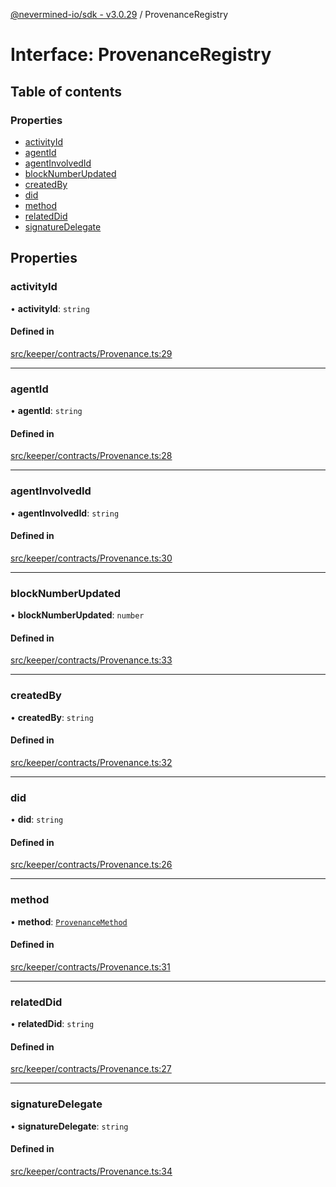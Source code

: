 [@nevermined-io/sdk - v3.0.29](../code-reference.md) / ProvenanceRegistry

# Interface: ProvenanceRegistry

## Table of contents

### Properties

- [activityId](ProvenanceRegistry.md#activityid)
- [agentId](ProvenanceRegistry.md#agentid)
- [agentInvolvedId](ProvenanceRegistry.md#agentinvolvedid)
- [blockNumberUpdated](ProvenanceRegistry.md#blocknumberupdated)
- [createdBy](ProvenanceRegistry.md#createdby)
- [did](ProvenanceRegistry.md#did)
- [method](ProvenanceRegistry.md#method)
- [relatedDid](ProvenanceRegistry.md#relateddid)
- [signatureDelegate](ProvenanceRegistry.md#signaturedelegate)

## Properties

### activityId

• **activityId**: `string`

#### Defined in

[src/keeper/contracts/Provenance.ts:29](https://github.com/nevermined-io/sdk-js/blob/aa372ff7727c3133a77ceb37ce1a89e86306d2c3/src/keeper/contracts/Provenance.ts#L29)

---

### agentId

• **agentId**: `string`

#### Defined in

[src/keeper/contracts/Provenance.ts:28](https://github.com/nevermined-io/sdk-js/blob/aa372ff7727c3133a77ceb37ce1a89e86306d2c3/src/keeper/contracts/Provenance.ts#L28)

---

### agentInvolvedId

• **agentInvolvedId**: `string`

#### Defined in

[src/keeper/contracts/Provenance.ts:30](https://github.com/nevermined-io/sdk-js/blob/aa372ff7727c3133a77ceb37ce1a89e86306d2c3/src/keeper/contracts/Provenance.ts#L30)

---

### blockNumberUpdated

• **blockNumberUpdated**: `number`

#### Defined in

[src/keeper/contracts/Provenance.ts:33](https://github.com/nevermined-io/sdk-js/blob/aa372ff7727c3133a77ceb37ce1a89e86306d2c3/src/keeper/contracts/Provenance.ts#L33)

---

### createdBy

• **createdBy**: `string`

#### Defined in

[src/keeper/contracts/Provenance.ts:32](https://github.com/nevermined-io/sdk-js/blob/aa372ff7727c3133a77ceb37ce1a89e86306d2c3/src/keeper/contracts/Provenance.ts#L32)

---

### did

• **did**: `string`

#### Defined in

[src/keeper/contracts/Provenance.ts:26](https://github.com/nevermined-io/sdk-js/blob/aa372ff7727c3133a77ceb37ce1a89e86306d2c3/src/keeper/contracts/Provenance.ts#L26)

---

### method

• **method**: [`ProvenanceMethod`](../enums/ProvenanceMethod.md)

#### Defined in

[src/keeper/contracts/Provenance.ts:31](https://github.com/nevermined-io/sdk-js/blob/aa372ff7727c3133a77ceb37ce1a89e86306d2c3/src/keeper/contracts/Provenance.ts#L31)

---

### relatedDid

• **relatedDid**: `string`

#### Defined in

[src/keeper/contracts/Provenance.ts:27](https://github.com/nevermined-io/sdk-js/blob/aa372ff7727c3133a77ceb37ce1a89e86306d2c3/src/keeper/contracts/Provenance.ts#L27)

---

### signatureDelegate

• **signatureDelegate**: `string`

#### Defined in

[src/keeper/contracts/Provenance.ts:34](https://github.com/nevermined-io/sdk-js/blob/aa372ff7727c3133a77ceb37ce1a89e86306d2c3/src/keeper/contracts/Provenance.ts#L34)
